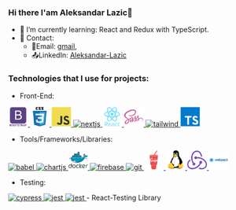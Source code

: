 ### Hi there I'am Aleksandar Lazic👋

- 🌱 I’m currently learning: React and Redux with TypeScript.
- 📨 Contact:
   - 📩Email: [gmail](https://mail.google.com/mail/u/1/#inbox),
   - 📤LinkedIn: [Aleksandar-Lazic](https://www.linkedin.com/in/aleksandar-lazic-1474911b8/)









### Technologies that I use for projects:
- Front-End: 
<p align="left"> <a href="https://getbootstrap.com" target="_blank"> <img src="https://raw.githubusercontent.com/devicons/devicon/master/icons/bootstrap/bootstrap-plain-wordmark.svg" alt="bootstrap" width="40" height="40"/> </a> <a href="https://www.w3schools.com/css/" target="_blank"> <img src="https://raw.githubusercontent.com/devicons/devicon/master/icons/css3/css3-original-wordmark.svg" alt="css3" width="40" height="40"/> </a> <a href="https://developer.mozilla.org/en-US/docs/Web/JavaScript" target="_blank"> <img src="https://raw.githubusercontent.com/devicons/devicon/master/icons/javascript/javascript-original.svg" alt="javascript" width="40" height="40"/> </a> <a href="https://nextjs.org/" target="_blank"> <img src="https://cdn.worldvectorlogo.com/logos/nextjs-3.svg" alt="nextjs" width="40" height="40"/> </a> <a href="https://reactjs.org/" target="_blank"> <img src="https://raw.githubusercontent.com/devicons/devicon/master/icons/react/react-original-wordmark.svg" alt="react" width="40" height="40"/> </a> <a href="https://sass-lang.com" target="_blank"> <img src="https://raw.githubusercontent.com/devicons/devicon/master/icons/sass/sass-original.svg" alt="sass" width="40" height="40"/> </a> <a href="https://tailwindcss.com/" target="_blank"> <img src="https://www.vectorlogo.zone/logos/tailwindcss/tailwindcss-icon.svg" alt="tailwind" width="40" height="40"/> </a> <a href="https://www.typescriptlang.org/" target="_blank"> <img src="https://raw.githubusercontent.com/devicons/devicon/master/icons/typescript/typescript-original.svg" alt="typescript" width="40" height="40"/> </a> </p>


- Tools/Frameworks/Libraries:
<p align="left"> <a href="https://babeljs.io/" target="_blank"> <img src="https://www.vectorlogo.zone/logos/babeljs/babeljs-icon.svg" alt="babel" width="40" height="40"/> </a> <a href="https://www.chartjs.org" target="_blank"> <img src="https://www.chartjs.org/media/logo-title.svg" alt="chartjs" width="40" height="40"/> </a> <a href="https://www.docker.com/" target="_blank"> <img src="https://raw.githubusercontent.com/devicons/devicon/master/icons/docker/docker-original-wordmark.svg" alt="docker" width="40" height="40"/> </a> <a href="https://firebase.google.com/" target="_blank"> <img src="https://www.vectorlogo.zone/logos/firebase/firebase-icon.svg" alt="firebase" width="40" height="40"/> </a> <a href="https://git-scm.com/" target="_blank"> <img src="https://www.vectorlogo.zone/logos/git-scm/git-scm-icon.svg" alt="git" width="40" height="40"/> </a> <a href="https://gulpjs.com" target="_blank"> <img src="https://raw.githubusercontent.com/devicons/devicon/master/icons/gulp/gulp-plain.svg" alt="gulp" width="40" height="40"/> </a> <a href="https://www.linux.org/" target="_blank"> <img src="https://raw.githubusercontent.com/devicons/devicon/master/icons/linux/linux-original.svg" alt="linux" width="40" height="40"/> </a> <a href="https://redux.js.org" target="_blank"> <img src="https://raw.githubusercontent.com/devicons/devicon/master/icons/redux/redux-original.svg" alt="redux" width="40" height="40"/> </a> <a href="https://webpack.js.org" target="_blank"> <img src="https://raw.githubusercontent.com/devicons/devicon/d00d0969292a6569d45b06d3f350f463a0107b0d/icons/webpack/webpack-original-wordmark.svg" alt="webpack" width="40" height="40"/> </a> </p>


- Testing: 
<p align="left"> <a href="https://www.cypress.io" target="_blank"> <img src="https://raw.githubusercontent.com/simple-icons/simple-icons/6e46ec1fc23b60c8fd0d2f2ff46db82e16dbd75f/icons/cypress.svg" alt="cypress" width="40" height="40"/> </a> <a href="https://jestjs.io" target="_blank"> <img src="https://www.vectorlogo.zone/logos/jestjsio/jestjsio-icon.svg" alt="jest" width="40" height="40"/> </a> 
   <a href="https://testing-library.com/" target="_blank"> <img src="%3Csvg role='img' viewBox='0 0 24 24' xmlns='http://www.w3.org/2000/svg'%3E%3Ctitle%3ETesting Library%3C/title%3E%3Cpath d='M23.447 9.756c.028.05.053.113.078.186-.028-.06-.047-.129-.078-.186.592 2.304-1.95 5.003-5.13 4.239h.001c4.596-3.01 2.332-6.772.19-8.58-1.762-1.49-.721-1.95.021-1.95.237 0 .443.046.519.121l-.005-.004.006.004c-.018-1.433-5.066-1.11-.65 3.494 2.268 2.365-.408 7.596-3.596 3.618a.974.974 0 0 1-.071-.113c.515-.214.937-.795.937-1.753a2.383 2.383 0 0 0-.197-.986c.368-.75.707-1.647.707-2.77 0-2.684-1.742-5.076-4.18-5.076s-4.18 2.392-4.18 5.076c0 1.123.339 2.02.707 2.771a2.374 2.374 0 0 0-.197.988c0 .958.421 1.54.937 1.753a.985.985 0 0 1-.072.113C6.006 14.679 3.33 9.447 5.598 7.083c4.417-4.604-.633-4.926-.651-3.494l.008-.004c.078-.074.28-.12.515-.12.742 0 1.783.46.021 1.95-2.133 1.8-4.383 5.538.139 8.542.018.013.03.027.049.04-3.176.764-5.714-1.928-5.131-4.232l.004-.01c-.001.002-.002.005-.004.006l.001-.003-.003.007c-1.174 1.61-.606 5.779 3.778 6.168.019.003.035.009.054.012-4.36 1-3.048 7.02.021 6.056L4.388 22l.016-.003C2.27 21.652 2.11 19 3.176 18.087c1.172-1.006 2.519-.137 5.302-.932l.03-.004c-.03 2.446 2.352 3.76 1.103 5.16-1.316 1.473-3.112-.1-2.858-1.55l.006-.029-.004.008v-.004l-.004.012C5.65 22.598 7.044 24 8.61 24c.899 0 1.855-.462 2.429-1.567 1.214-2.337-2.385-6.432.96-6.432 3.344 0-.255 4.095.959 6.432.574 1.105 1.53 1.567 2.43 1.567 1.571 0 2.97-1.411 1.85-3.268l.005.021-.006-.017c.276 1.457-1.533 3.057-2.855 1.575-1.244-1.404 1.131-2.718 1.106-5.163 2.806.812 4.157-.072 5.334.94 1.066.911.906 3.564-1.228 3.91h.007c3.07.958 4.377-5.054.018-6.057l.005-.001c4.44-.362 5.009-4.573 3.822-6.184zm-20.238.39C3.072 7.9 5.019 6.073 5.62 5.565c.838-.707 1.165-1.272.998-1.727a.809.809 0 0 0-.656-.512 1.411 1.411 0 0 0-.573.03c.169-.082.365-.13.574-.13.475 0 .866.223.995.569.117.313.12 1.007-1.174 2.133-2.047 1.783-2.213 3.922-1.685 5.33.458 1.223 1.47 2.014 2.58 2.014.177 0 .355-.02.533-.057-.54.46-1.16.61-1.412.656-1.494-1.045-2.512-2.419-2.591-3.727zm5.208 6.873c-1.135.302-2.295.319-3.038.323-.924.006-1.655.01-2.333.593-.617.528-.873 1.594-.609 2.536.091.325.19.656.426.857.178.153.482.37.787.522l-.016-.004c.019.01.033.023.052.033-.993-.212-1.572-1.18-1.642-2.134-.088-1.205.602-2.728 2.832-3.055.354-.052.728-.083 1.101-.114.91-.076 1.85-.155 2.497-.54-.024.38-.046.788-.057.983zm.25-2.684c-.65.998-1.936 1.153-3.07 1.29-.32.038-.613.083-.883.138l-.356-.024c-1.801-.156-3.141-1.006-3.775-2.396a4.068 4.068 0 0 1-.353-2.055s.038-.376.108-.77c-.087 1.095.207 2.138.88 2.997a4.649 4.649 0 0 0 3.636 1.762c1.33 0 2.588-.59 3.545-1.663.33-.37.478-.398.516-.398.128.186.019.708-.247 1.119zm6.372-5.503c0 1.347-1.527 1.347-1.527 0s1.527-1.347 1.527 0zM13.234 3.34c0 .741-1.235.741-1.235 0 0-.74 1.235-.74 1.235 0zm-.258 8.156c0 .749-.06 1.356-.133 1.356s-.126-.605-.125-1.355c0-.75.062-1.356.133-1.356.07 0 .128.606.125 1.355zm-.952-1.614c.056 0 .1.73.1 1.631s-.044 1.631-.1 1.631-.1-.73-.1-1.63c0-.902.045-1.632.1-1.632zm-.193-8.21c0 .511-.849.511-.849 0s.85-.506.85 0zm-.587 4.22c0-.354.587-.351.587 0 0 .354-.587.354-.587 0zm.046 5.622c0 .768-.064 1.39-.137 1.39-.073 0-.132-.622-.131-1.389s.064-1.389.138-1.389c.074 0 .132.62.13 1.388zm0-7.495c0 .51-.849.51-.849 0s.849-.51.849 0zm-1.147-1.234c0 .353-.587.353-.587 0s.587-.353.587 0zm-.08 2.508c0 .255-.425.255-.425 0 0-.256.424-.256.424 0zm-1.1 3.54c0-1.347 1.528-1.347 1.528 0s-1.528 1.347-1.528 0zm5.327 9.088c-.078.74-.273 1.38-.446 1.946-.347 1.138-.622 2.036.242 3.002.363.407.829.622 1.346.622.64 0 1.278-.34 1.664-.889a1.97 1.97 0 0 0 .325-.844c.017.16.026.31.015.417a1.623 1.623 0 0 1-.197.646c-.336.595-1.063.98-1.85.98-.95 0-1.77-.532-2.253-1.459-.481-.927-.132-2.214.177-3.35.302-1.115.564-2.077.104-2.678-.263-.345-.727-.512-1.417-.512-.691 0-1.155.167-1.418.512-.46.6-.198 1.563.104 2.678.309 1.136.658 2.423.177 3.35-.482.927-1.303 1.459-2.252 1.459-.788 0-1.515-.385-1.851-.98a1.623 1.623 0 0 1-.182-1.058c.048.296.142.582.323.84.387.547 1.025.888 1.665.888.518 0 .984-.215 1.348-.622.862-.966.588-1.862.24-2.998-.173-.567-.369-1.21-.445-1.95-.1-.966.119-1.827.6-2.36.399-.441.967-.666 1.69-.666s1.293.224 1.69.665c.48.533.7 1.393.6 2.36zm3.029-4.647c1.11 0 2.122-.79 2.579-2.014.526-1.408.36-3.547-1.69-5.33-1.295-1.127-1.292-1.82-1.175-2.134.13-.345.52-.569.994-.569.193 0 .372.045.532.115l.011.004a1.466 1.466 0 0 0-.533-.018.809.809 0 0 0-.656.512c-.166.455.16 1.02.998 1.728.6.507 2.548 2.334 2.411 4.578-.08 1.308-1.097 2.682-2.591 3.727a3.072 3.072 0 0 1-1.412-.656c.177.038.356.057.532.057zm4.635 6.469c-.07.956-.65 1.922-1.645 2.134.015-.008.028-.018.042-.027.305-.153.608-.368.785-.52.235-.202.335-.533.426-.858.264-.942.008-2.008-.609-2.536-.678-.582-1.409-.587-2.333-.593-.743-.004-1.903-.021-3.04-.323-.01-.196-.03-.602-.054-.983.647.386 1.589.465 2.5.542.373.031.744.062 1.097.113 2.23.327 2.919 1.848 2.83 3.05zm-2.666-3.979c-.271-.056-.565-.1-.886-.14-1.135-.136-2.421-.291-3.07-1.29-.268-.41-.38-.93-.292-1.09a.145.145 0 0 1 .048-.009c.09 0 .238.073.511.379.957 1.073 2.217 1.663 3.546 1.663 1.414 0 2.774-.66 3.637-1.763.672-.858.965-1.9.88-2.994.07.393.107.77.107.77a4.068 4.068 0 0 1-.353 2.054c-.634 1.39-1.974 2.24-3.775 2.396l-.353.024zm-9.69-7.495a.236.236 0 0 1 .11.221.236.236 0 1 1-.47 0 .235.235 0 0 1 .36-.221zm4.295.443a.235.235 0 0 1-.11-.222.235.235 0 1 1 .469 0 .236.236 0 0 1-.359.222z'/%3E%3C/svg%3E%3Csvg role='img' viewBox='0 0 24 24' xmlns='http://www.w3.org/2000/svg'%3E%3Ctitle%3ETesting Library%3C/title%3E%3Cpath d='M23.447 9.756c.028.05.053.113.078.186-.028-.06-.047-.129-.078-.186.592 2.304-1.95 5.003-5.13 4.239h.001c4.596-3.01 2.332-6.772.19-8.58-1.762-1.49-.721-1.95.021-1.95.237 0 .443.046.519.121l-.005-.004.006.004c-.018-1.433-5.066-1.11-.65 3.494 2.268 2.365-.408 7.596-3.596 3.618a.974.974 0 0 1-.071-.113c.515-.214.937-.795.937-1.753a2.383 2.383 0 0 0-.197-.986c.368-.75.707-1.647.707-2.77 0-2.684-1.742-5.076-4.18-5.076s-4.18 2.392-4.18 5.076c0 1.123.339 2.02.707 2.771a2.374 2.374 0 0 0-.197.988c0 .958.421 1.54.937 1.753a.985.985 0 0 1-.072.113C6.006 14.679 3.33 9.447 5.598 7.083c4.417-4.604-.633-4.926-.651-3.494l.008-.004c.078-.074.28-.12.515-.12.742 0 1.783.46.021 1.95-2.133 1.8-4.383 5.538.139 8.542.018.013.03.027.049.04-3.176.764-5.714-1.928-5.131-4.232l.004-.01c-.001.002-.002.005-.004.006l.001-.003-.003.007c-1.174 1.61-.606 5.779 3.778 6.168.019.003.035.009.054.012-4.36 1-3.048 7.02.021 6.056L4.388 22l.016-.003C2.27 21.652 2.11 19 3.176 18.087c1.172-1.006 2.519-.137 5.302-.932l.03-.004c-.03 2.446 2.352 3.76 1.103 5.16-1.316 1.473-3.112-.1-2.858-1.55l.006-.029-.004.008v-.004l-.004.012C5.65 22.598 7.044 24 8.61 24c.899 0 1.855-.462 2.429-1.567 1.214-2.337-2.385-6.432.96-6.432 3.344 0-.255 4.095.959 6.432.574 1.105 1.53 1.567 2.43 1.567 1.571 0 2.97-1.411 1.85-3.268l.005.021-.006-.017c.276 1.457-1.533 3.057-2.855 1.575-1.244-1.404 1.131-2.718 1.106-5.163 2.806.812 4.157-.072 5.334.94 1.066.911.906 3.564-1.228 3.91h.007c3.07.958 4.377-5.054.018-6.057l.005-.001c4.44-.362 5.009-4.573 3.822-6.184zm-20.238.39C3.072 7.9 5.019 6.073 5.62 5.565c.838-.707 1.165-1.272.998-1.727a.809.809 0 0 0-.656-.512 1.411 1.411 0 0 0-.573.03c.169-.082.365-.13.574-.13.475 0 .866.223.995.569.117.313.12 1.007-1.174 2.133-2.047 1.783-2.213 3.922-1.685 5.33.458 1.223 1.47 2.014 2.58 2.014.177 0 .355-.02.533-.057-.54.46-1.16.61-1.412.656-1.494-1.045-2.512-2.419-2.591-3.727zm5.208 6.873c-1.135.302-2.295.319-3.038.323-.924.006-1.655.01-2.333.593-.617.528-.873 1.594-.609 2.536.091.325.19.656.426.857.178.153.482.37.787.522l-.016-.004c.019.01.033.023.052.033-.993-.212-1.572-1.18-1.642-2.134-.088-1.205.602-2.728 2.832-3.055.354-.052.728-.083 1.101-.114.91-.076 1.85-.155 2.497-.54-.024.38-.046.788-.057.983zm.25-2.684c-.65.998-1.936 1.153-3.07 1.29-.32.038-.613.083-.883.138l-.356-.024c-1.801-.156-3.141-1.006-3.775-2.396a4.068 4.068 0 0 1-.353-2.055s.038-.376.108-.77c-.087 1.095.207 2.138.88 2.997a4.649 4.649 0 0 0 3.636 1.762c1.33 0 2.588-.59 3.545-1.663.33-.37.478-.398.516-.398.128.186.019.708-.247 1.119zm6.372-5.503c0 1.347-1.527 1.347-1.527 0s1.527-1.347 1.527 0zM13.234 3.34c0 .741-1.235.741-1.235 0 0-.74 1.235-.74 1.235 0zm-.258 8.156c0 .749-.06 1.356-.133 1.356s-.126-.605-.125-1.355c0-.75.062-1.356.133-1.356.07 0 .128.606.125 1.355zm-.952-1.614c.056 0 .1.73.1 1.631s-.044 1.631-.1 1.631-.1-.73-.1-1.63c0-.902.045-1.632.1-1.632zm-.193-8.21c0 .511-.849.511-.849 0s.85-.506.85 0zm-.587 4.22c0-.354.587-.351.587 0 0 .354-.587.354-.587 0zm.046 5.622c0 .768-.064 1.39-.137 1.39-.073 0-.132-.622-.131-1.389s.064-1.389.138-1.389c.074 0 .132.62.13 1.388zm0-7.495c0 .51-.849.51-.849 0s.849-.51.849 0zm-1.147-1.234c0 .353-.587.353-.587 0s.587-.353.587 0zm-.08 2.508c0 .255-.425.255-.425 0 0-.256.424-.256.424 0zm-1.1 3.54c0-1.347 1.528-1.347 1.528 0s-1.528 1.347-1.528 0zm5.327 9.088c-.078.74-.273 1.38-.446 1.946-.347 1.138-.622 2.036.242 3.002.363.407.829.622 1.346.622.64 0 1.278-.34 1.664-.889a1.97 1.97 0 0 0 .325-.844c.017.16.026.31.015.417a1.623 1.623 0 0 1-.197.646c-.336.595-1.063.98-1.85.98-.95 0-1.77-.532-2.253-1.459-.481-.927-.132-2.214.177-3.35.302-1.115.564-2.077.104-2.678-.263-.345-.727-.512-1.417-.512-.691 0-1.155.167-1.418.512-.46.6-.198 1.563.104 2.678.309 1.136.658 2.423.177 3.35-.482.927-1.303 1.459-2.252 1.459-.788 0-1.515-.385-1.851-.98a1.623 1.623 0 0 1-.182-1.058c.048.296.142.582.323.84.387.547 1.025.888 1.665.888.518 0 .984-.215 1.348-.622.862-.966.588-1.862.24-2.998-.173-.567-.369-1.21-.445-1.95-.1-.966.119-1.827.6-2.36.399-.441.967-.666 1.69-.666s1.293.224 1.69.665c.48.533.7 1.393.6 2.36zm3.029-4.647c1.11 0 2.122-.79 2.579-2.014.526-1.408.36-3.547-1.69-5.33-1.295-1.127-1.292-1.82-1.175-2.134.13-.345.52-.569.994-.569.193 0 .372.045.532.115l.011.004a1.466 1.466 0 0 0-.533-.018.809.809 0 0 0-.656.512c-.166.455.16 1.02.998 1.728.6.507 2.548 2.334 2.411 4.578-.08 1.308-1.097 2.682-2.591 3.727a3.072 3.072 0 0 1-1.412-.656c.177.038.356.057.532.057zm4.635 6.469c-.07.956-.65 1.922-1.645 2.134.015-.008.028-.018.042-.027.305-.153.608-.368.785-.52.235-.202.335-.533.426-.858.264-.942.008-2.008-.609-2.536-.678-.582-1.409-.587-2.333-.593-.743-.004-1.903-.021-3.04-.323-.01-.196-.03-.602-.054-.983.647.386 1.589.465 2.5.542.373.031.744.062 1.097.113 2.23.327 2.919 1.848 2.83 3.05zm-2.666-3.979c-.271-.056-.565-.1-.886-.14-1.135-.136-2.421-.291-3.07-1.29-.268-.41-.38-.93-.292-1.09a.145.145 0 0 1 .048-.009c.09 0 .238.073.511.379.957 1.073 2.217 1.663 3.546 1.663 1.414 0 2.774-.66 3.637-1.763.672-.858.965-1.9.88-2.994.07.393.107.77.107.77a4.068 4.068 0 0 1-.353 2.054c-.634 1.39-1.974 2.24-3.775 2.396l-.353.024zm-9.69-7.495a.236.236 0 0 1 .11.221.236.236 0 1 1-.47 0 .235.235 0 0 1 .36-.221zm4.295.443a.235.235 0 0 1-.11-.222.235.235 0 1 1 .469 0 .236.236 0 0 1-.359.222z'/%3E%3C/svg%3E" alt="jest" width="40" height="40"/> </a> 
- React-Testing Library

</p>


